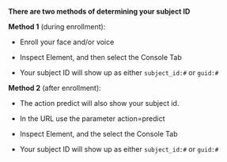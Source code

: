 **There are two methods of determining your subject ID**

**Method 1** (during enrollment):
* Enroll your face and/or voice

* Inspect Element, and then select the Console Tab

* Your subject ID will show up as either `subject_id:#` or `guid:#`

**Method 2** (after enrollment):

* The action predict will also show your subject id. 

* In the URL use the parameter action=predict

* Inspect Element, and the select the Console Tab

* Your subject ID will show up as either `subject_id:#` or `guid:#`